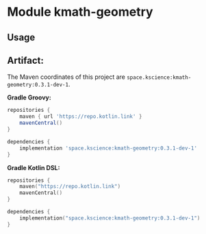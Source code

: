 # Module kmath-geometry



## Usage

## Artifact:

The Maven coordinates of this project are `space.kscience:kmath-geometry:0.3.1-dev-1`.

**Gradle Groovy:**
```groovy
repositories {
    maven { url 'https://repo.kotlin.link' }
    mavenCentral()
}

dependencies {
    implementation 'space.kscience:kmath-geometry:0.3.1-dev-1'
}
```
**Gradle Kotlin DSL:**
```kotlin
repositories {
    maven("https://repo.kotlin.link")
    mavenCentral()
}

dependencies {
    implementation("space.kscience:kmath-geometry:0.3.1-dev-1")
}
```
